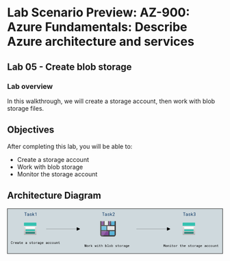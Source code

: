 # Lab Scenario Preview: AZ-900: Azure Fundamentals: Describe Azure architecture and services

## Lab 05 - Create blob storage

### Lab overview

In this walkthrough, we will create a storage account, then work with blob storage files.

## Objectives

After completing this lab, you will be able to:

- Create a storage account
- Work with blob storage
- Monitor the storage account

## Architecture Diagram
![](../images/az900lab05.png)